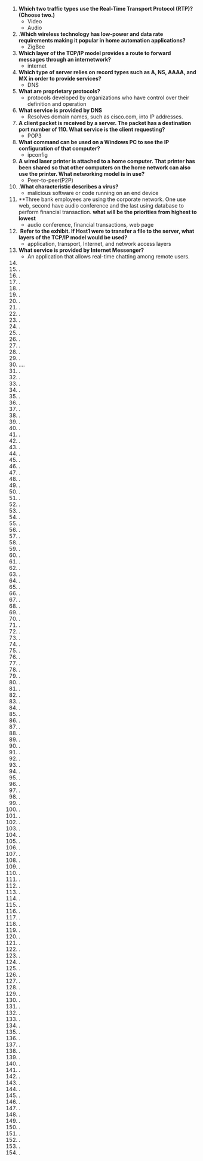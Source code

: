 1. **Which two traffic types use the Real-Time Transport Protocol (RTP)? (Choose two.)**
	- Video
	- Audio
2. .**Which wireless technology has low-power and data rate requirements making it popular in home automation applications?**
	- ZigBee
3. **Which layer of the TCP/IP model provides a route to forward messages through an internetwork?**
	- internet
4. **Which type of server relies on record types such as A, NS, AAAA, and MX in order to provide services?**
	- DNS
5. **What are proprietary protocols?**
	- protocols developed by organizations who have control over their definition and operation
6. **What service is provided by DNS**
	- Resolves domain names, such as cisco.com, into IP addresses.
7. **A client packet is received by a server. The packet has a destination port number of 110. What service is the client requesting?**
	- POP3
8. **What command can be used on a Windows PC to see the IP configuration of that computer?**
	- ipconfig
9. **A wired laser printer is attached to a home computer. That printer has been shared so that other computers on the home network can also use the printer. What networking model is in use?**
	- Peer-to-peer(P2P)
10. .**What characteristic describes a virus?**
	-  malicious software or code running on an end device
11. **Three bank employees are using the corporate network. One use web, second have audio conference and the last using database to perform financial transaction. **what will be the priorities from highest to lowest** 
	-  audio conference, financial transactions, web page
12.  **Refer to the exhibit. If Host1 were to transfer a file to the server, what layers of the TCP/IP model would be used?**
	- application, transport, Internet, and network access layers
13. **What service is provided by Internet Messenger?**
	- An application that allows real-time chatting among remote users.
14. 
15. .
16. .
17. .
18. .
19. .
20. .
21. .
22. .
23. .
24. .
25. .
26. .
27. .
28. .
29. .
30. ....
31. .
32. .
33. .
34. .
35. .
36. .
37. .
38. .
39. .
40. .
41. .
42. .
43. .
44. .
45. .
46. .
47. .
48. .
49. .
50. .
51. .
52. .
53. .
54. .
55. .
56. .
57. .
58. .
59. .
60. .
61. .
62. .
63. .
64. .
65. .
66. .
67. .
68. .
69. .
70. .
71. .
72. .
73. .
74. .
75. .
76. .
77. .
78. .
79. .
80. .
81. .
82. .
83. .
84. .
85. .
86. .
87. .
88. .
89. .
90. .
91. .
92. .
93. .
94. .
95. .
96. .
97. .
98. .
99. .
100. .
101. .
102. .
103. .
104. .
105. .
106. .
107. .
108. .
109. .
110. .
111. .
112. .
113. .
114. .
115. .
116. .
117. .
118. .
119. .
120. .
121. .
122. .
123. .
124. .
125. .
126. .
127. .
128. .
129. .
130. .
131. .
132. .
133. .
134. .
135. .
136. .
137. .
138. .
139. .
140. .
141. .
142. .
143. .
144. .
145. .
146. .
147. .
148. .
149. .
150. .
151. .
152. .
153. .
154. .
